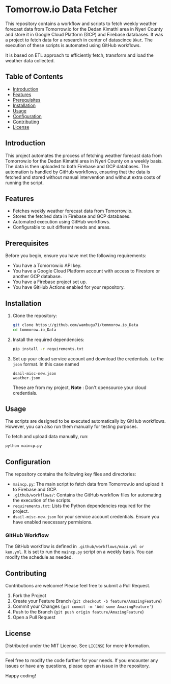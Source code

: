 # Tomorrow.io Data Fetcher

This repository contains a workflow and scripts to fetch weekly weather forecast data from Tomorrow.io for the Dedan Kimathi area in Nyeri County and store it in Google Cloud Platform (GCP) and Firebase databases. It  was  a  project  to fetch data  for   a  research in  center  of datascince  `Dkut`. The execution of these scripts is automated using GitHub workflows.

It  is  based on ETL approach  to efficiently fetch, transform and  load  the  weather  data collected.
## Table of Contents

- [Introduction](#introduction)
- [Features](#features)
- [Prerequisites](#prerequisites)
- [Installation](#installation)
- [Usage](#usage)
- [Configuration](#configuration)
- [Contributing](#contributing)
- [License](#license)

## Introduction

This project automates the process of fetching weather forecast data from Tomorrow.io for the Dedan Kimathi area in Nyeri County on a weekly basis. The data is then uploaded to both Firebase and GCP databases. The automation is handled by GitHub workflows, ensuring that the data is fetched and stored without manual intervention and  without  extra  costs  of  running  the  script.

## Features

- Fetches weekly weather forecast data from Tomorrow.io.
- Stores the fetched data in Firebase and GCP databases.
- Automated execution using GitHub workflows.
- Configurable to suit different needs and areas.

## Prerequisites

Before you begin, ensure you have met the following requirements:

- You have a Tomorrow.io API key.
- You have a Google Cloud Platform account with access to Firestore or another GCP database.
- You have a Firebase project set up.
- You have GitHub Actions enabled for your repository.

## Installation

1. Clone the repository:

    ```bash
    git clone https://github.com/wambugu71/tommorow.io_Data
    cd tommorow.io_Data
    ```

2. Install the required dependencies:

    ```bash
    pip install -r requirements.txt
    ```

3. Set up your cloud service  account  and  download  the credentials.
   i.e the  `json` format.
   In this  case  named
   ```
   dsail-misc-new.json
   weather.json
   ```
   These  are  from my  project, __Note__ : Don't  opensource  your  cloud  credentials.
## Usage

The scripts are designed to be executed automatically by GitHub workflows. However, you can also run them manually for testing purposes.

To fetch and upload data manually, run:

```bash
python maincp.py
```

## Configuration

The repository contains the following key files and directories:

- `maincp.py`: The main script to fetch data from Tomorrow.io and upload it to Firebase and GCP.
- `.github/workflows/`: Contains the GitHub workflow files for automating the execution of the scripts.
- `requirements.txt`: Lists the Python dependencies required for the project.
- `dsail-misc-new.json` for  your  service  account  credentials. Ensure you  have  enabled neecessary  permisions.
### GitHub Workflow

The GitHub workflow is defined in `.github/workflows/main.yml or  ken.yml`. It is set to run the `maincp.py` script on a weekly basis. You can modify the schedule as needed.

## Contributing

Contributions are welcome! Please feel free to submit a Pull Request.

1. Fork the Project
2. Create your Feature Branch (`git checkout -b feature/AmazingFeature`)
3. Commit your Changes (`git commit -m 'Add some AmazingFeature'`)
4. Push to the Branch (`git push origin feature/AmazingFeature`)
5. Open a Pull Request

## License

Distributed under the MIT License. See `LICENSE` for more information.

---

Feel free to modify the code further for your needs. If you encounter any issues or have any questions, please open an issue in the repository.

Happy coding!
